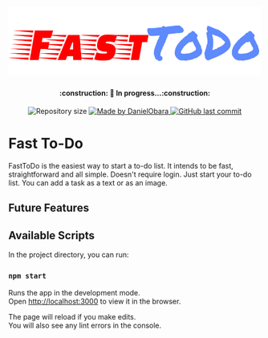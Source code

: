 
<h1 align="center">
    <img alt="fatstodo" title="#FastTodo" src="./src/assets/Logo.svg"/>
</h1>

<h4 align="center"> 
	:construction: 🚀 In progress...:construction:
</h4>

<p align="center">	
  <img alt="Repository size" src="https://img.shields.io/github/repo-size/GabrielHNE/FastTodo">
	
  <a href="https://www.linkedin.com/in/danielobara/">
    <img alt="Made by DanielObara" src="https://img.shields.io/badge/made%20by-GabrielHNE-%2304D361">
  </a>
  
  <a href="https://github.com/DanielObara/NLW-3.0/commits/master">
    <img alt="GitHub last commit" src="https://img.shields.io/github/last-commit/GabrielHNE/FastTodo">
  </a>
</p>

# Fast To-Do

FastToDo is the easiest way to start a to-do list. It intends to be fast, straightforward and all simple. Doesn't require login. Just start your to-do list. You can add a task as a text or as an image.

## Future Features

## Available Scripts

In the project directory, you can run:

### `npm start`

Runs the app in the development mode.\
Open [http://localhost:3000](http://localhost:3000) to view it in the browser.

The page will reload if you make edits.\
You will also see any lint errors in the console.
